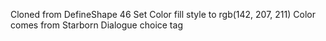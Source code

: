 Cloned from DefineShape 46 
Set Color fill style to rgb(142, 207, 211)
Color comes from Starborn Dialogue choice tag